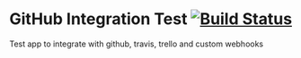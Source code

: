 # GitHub Integration Test [![Build Status](https://travis-ci.org/kasunkv/github-integration-test.svg?branch=master)](https://travis-ci.org/kasunkv/github-integration-test)

Test app to integrate with github, travis, trello and custom webhooks
